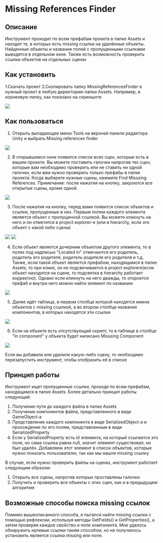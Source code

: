 # Missing References Finder

## Описание
Инструмент проходит по всем префабам проекта в папке Assets и находит те, в которых есть missing ссылки на удалённые объекты. Найденные объекты и название полей с пропущенными ссылками выводятся в отдельном окне. Также есть возможность проверить ссылки объектов на отдельных сценах

## Как установить
1.Скачать проект
2.Скопировать папку MissingReferencesFinder в нужный проект в любую директорию папки Assets. Например, в корненвую папку, как показано на скриншоте 

![](images/DestFolder.png)

## Как пользоваться
1. Открыть выпадающее меню Tools на верхней панели редактора Unity и выбрать Missing references finder

![](images/MenuItem.png)

2. В открывшемся окне появится список всех сцен, которые есть в вашем проекте. Вы можете поставить галочки напротив тех сцен, которые вам необходимо проверить или не ставить ни одной галочки, если вам нужно проверить только префабы в папке проекта. Когда выберете нужные сцены, нажмите Find Misssing References.
Примечание: после нажатия на кнопку, закроются все открытые сцены, кроме одной.

![](images/SelectScene.png)

3. После нажатия на кнопку, перед вами появится список объектов и ссылки, пропущенные в них. Первым полем каждого элемента является объект с пропущенной ссылкой. Вы можете кликнуть на него и он отметится в project explorer-e (или в hierarchy, если это объект с какой либо сцены)

![](images/FindInExplorer.png)
![](images/FindInExplorer1.png)

4. Если объект является дочерним объектом другого элемента, то в полях под надписью "Located in" отмечаются его родитель, родитель его родителя, родитель родителя его родителя и т.д. Также, если такой объект является префабом, находящимся в папке Assets, то при клике, он не подсвечивается в project explorere(если объект находится на сцене, то подсветка в hierarchy работает корректно). Однако если кликнуть на него дважды, то откроется префаб и внутри него можно найти элемент по названию

![](images/FindChild.png)

5. Далее идёт таблица, в первом столбце которой находятся имена объектов с missing ссылкой, а во втором столбце названия компонентов, в которых находятся эти ссылки

![](images/MissingRefs.png)

6. Если на объекте есть отсутствующий скрипт, то в таблице в столбце "In component" у объекта будет написано Misssing Component

![](images/MissingScript.png)

Если вы добавили или удалили какую-либо сцену, то необходимо перезапустить инструмент, чтобы отобразить её в списке

## Принцип работы
Инструмент ищет пропущенные ссылки, проходя по всем префабам, находящимся в папке Assets.
Более детально принцип работы следующий:
1. Получение пути до каждого файла в папке Assets
2. Получение компонентов файла, представленного в виде GameObject-a
3. Представление каждого компонента в виде SerializedObject-а и прохождение по его полям, представленным в виде SerializedProperty
4. Если у SerializedProperty есть id элемента, на который ссылается это поле, но сама ссылка равна null, значит элемент существовал, но был удалён. Добавляем этот элемент в список объектов, которые нужно показать пользователю, так как мы нашли missing ссылку

В случае, если нужно проверить файлы на сценах, инструмент работает следующим образом:
1. Открыть все сцены, напротив которых проставлены галочки
2. Получить и проверить все объекты с этих сцен, как и в предыдущем алгоритме

## Возможные способы поиска missing ссылок
Помимо вышеописанного способа, я пытался найти missing ссылки с помощью рефлексии, используя методы GetFields() и GetProperties(), а затем проверяя каждое свойство и поле компонента. Мне удалось обнаружить нулевые ссылки таким способом, но не получилось установить является ссылка missing или none.